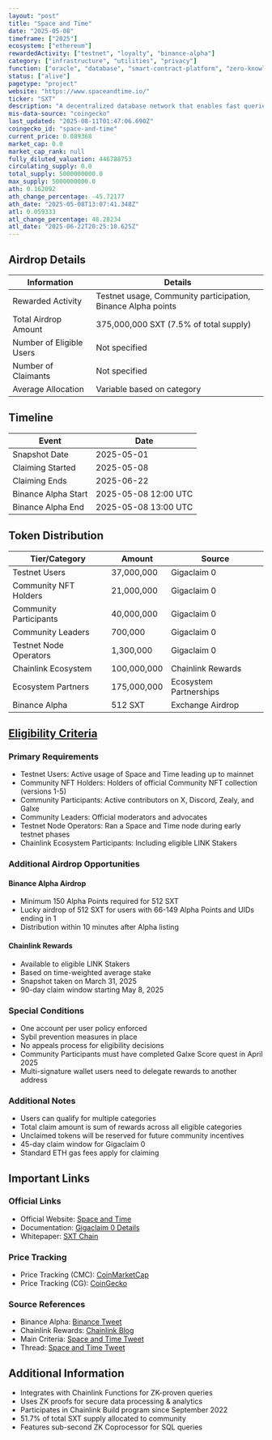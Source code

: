 ```yaml
---
layout: "post"
title: "Space and Time"
date: "2025-05-08"
timeframe: ["2025"]
ecosystem: ["ethereum"]
rewardedActivity: ["testnet", "loyalty", "binance-alpha"]
category: ["infrastructure", "utilities", "privacy"]
function: ["oracle", "database", "smart-contract-platform", "zero-knowledge"]
status: ["alive"]
pagetype: "project"
website: "https://www.spaceandtime.io/"
ticker: "SXT"
description: "A decentralized database network that enables fast queries and tamper-proof analytics for onchain apps, using a sub-second ZK Coprocessor optimized for SQL to let smart contracts process data at scale."
mis-data-source: "coingecko"
last_updated: "2025-08-11T01:47:06.690Z"
coingecko_id: "space-and-time"
current_price: 0.089368
market_cap: 0.0
market_cap_rank: null
fully_diluted_valuation: 446788753
circulating_supply: 0.0
total_supply: 5000000000.0
max_supply: 5000000000.0
ath: 0.162092
ath_change_percentage: -45.72177
ath_date: "2025-05-08T13:07:41.348Z"
atl: 0.059333
atl_change_percentage: 48.28234
atl_date: "2025-06-22T20:25:10.625Z"
---
```


## Airdrop Details

| Information              | Details                                                      |
| ------------------------ | ------------------------------------------------------------ |
| Rewarded Activity        | Testnet usage, Community participation, Binance Alpha points |
| Total Airdrop Amount     | 375,000,000 SXT (7.5% of total supply)                       |
| Number of Eligible Users | Not specified                                                |
| Number of Claimants      | Not specified                                                |
| Average Allocation       | Variable based on category                                   |

## Timeline

| Event               | Date                 |
| ------------------- | -------------------- |
| Snapshot Date       | 2025-05-01           |
| Claiming Started    | 2025-05-08           |
| Claiming Ends       | 2025-06-22           |
| Binance Alpha Start | 2025-05-08 12:00 UTC |
| Binance Alpha End   | 2025-05-08 13:00 UTC |

## Token Distribution

| Tier/Category          | Amount      | Source                 |
| ---------------------- | ----------- | ---------------------- |
| Testnet Users          | 37,000,000  | Gigaclaim 0            |
| Community NFT Holders  | 21,000,000  | Gigaclaim 0            |
| Community Participants | 40,000,000  | Gigaclaim 0            |
| Community Leaders      | 700,000     | Gigaclaim 0            |
| Testnet Node Operators | 1,300,000   | Gigaclaim 0            |
| Chainlink Ecosystem    | 100,000,000 | Chainlink Rewards      |
| Ecosystem Partners     | 175,000,000 | Ecosystem Partnerships |
| Binance Alpha          | 512 SXT     | Exchange Airdrop       |

## [Eligibility Criteria](https://www.spaceandtime.io/blog/gigaclaim-0-eligibility-and-how-to-claim)

### Primary Requirements

- Testnet Users: Active usage of Space and Time leading up to mainnet
- Community NFT Holders: Holders of official Community NFT collection (versions 1-5)
- Community Participants: Active contributors on X, Discord, Zealy, and Galxe
- Community Leaders: Official moderators and advocates
- Testnet Node Operators: Ran a Space and Time node during early testnet phases
- Chainlink Ecosystem Participants: Including eligible LINK Stakers

### Additional Airdrop Opportunities

#### Binance Alpha Airdrop

- Minimum 150 Alpha Points required for 512 SXT
- Lucky airdrop of 512 SXT for users with 66-149 Alpha Points and UIDs ending in 1
- Distribution within 10 minutes after Alpha listing

#### Chainlink Rewards

- Available to eligible LINK Stakers
- Based on time-weighted average stake
- Snapshot taken on March 31, 2025
- 90-day claim window starting May 8, 2025

### Special Conditions

- One account per user policy enforced
- Sybil prevention measures in place
- No appeals process for eligibility decisions
- Community Participants must have completed Galxe Score quest in April 2025
- Multi-signature wallet users need to delegate rewards to another address

### Additional Notes

- Users can qualify for multiple categories
- Total claim amount is sum of rewards across all eligible categories
- Unclaimed tokens will be reserved for future community incentives
- 45-day claim window for Gigaclaim 0
- Standard ETH gas fees apply for claiming

## Important Links

### Official Links

- Official Website: [Space and Time](https://www.spaceandtime.io/)
- Documentation: [Gigaclaim 0 Details](https://www.spaceandtime.io/blog/gigaclaim-0-eligibility-and-how-to-claim)
- Whitepaper: [SXT Chain](https://www.spaceandtime.io/blog/introducing-sxt-chain)

### Price Tracking

- Price Tracking (CMC): [CoinMarketCap](https://coinmarketcap.com/currencies/space-and-time/)
- Price Tracking (CG): [CoinGecko](https://www.coingecko.com/en/coins/space-and-time)

### Source References

- Binance Alpha: [Binance Tweet](https://x.com/binance/status/1920418539355193537)
- Chainlink Rewards: [Chainlink Blog](https://blog.chain.link/chainlink-rewards-season-genesis/)
- Main Criteria: [Space and Time Tweet](https://x.com/SpaceandTimeDB/status/1919754707771523235)
- Thread: [Space and Time Tweet](https://x.com/SpaceandTimeDB/status/1919754683322888636)

## Additional Information

- Integrates with Chainlink Functions for ZK-proven queries
- Uses ZK proofs for secure data processing & analytics
- Participates in Chainlink Build program since September 2022
- 51.7% of total SXT supply allocated to community
- Features sub-second ZK Coprocessor for SQL queries